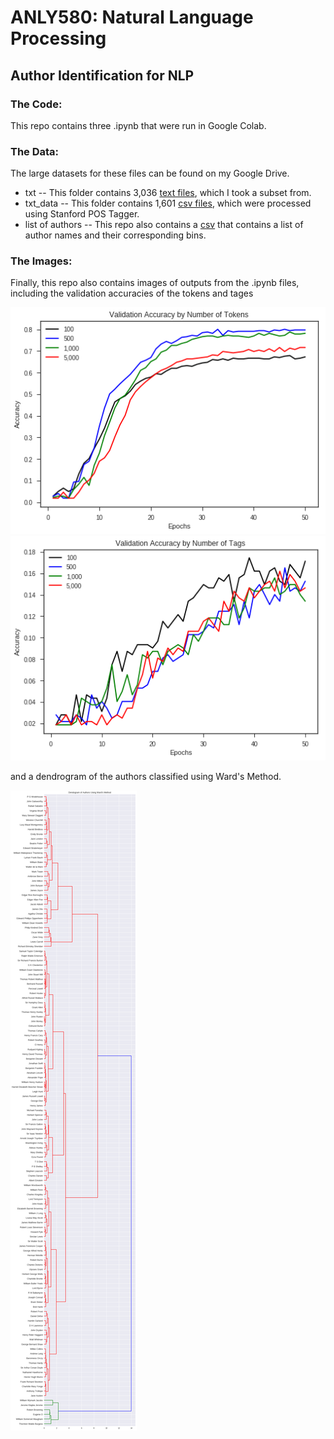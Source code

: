 # ANLY580: Natural Language Processing
## Author Identification for NLP

### The Code:
This repo contains three .ipynb that were run in Google Colab. 

### The Data: 
The large datasets for these files can be found on my Google Drive.

* txt -- This folder contains 3,036 [text files](https://drive.google.com/open?id=1t5sPmb3DxLiA_xcTVGCMPVg4NOy4G5b7), which I took a subset from.
* txt_data -- This folder contains 1,601 [csv files](https://drive.google.com/open?id=1llmGgiuBqv9KMPXbInX2-nl7v7iGIGqX), which were processed using Stanford POS Tagger. 
* list of authors -- This repo also contains a [csv](https://github.com/kateschulz/ANLY580/blob/master/author_bin_df.csv) that contains a list of author names and their corresponding bins. 

### The Images:
Finally, this repo also contains images of outputs from the .ipynb files, including the validation accuracies of the tokens and tages

![token accuracy](https://github.com/kateschulz/ANLY580/blob/master/Tokens_Accuracy.png)
![tag accuracy](https://github.com/kateschulz/ANLY580/blob/master/Tags_Accuracy.png)

and a dendrogram of the authors classified using Ward's Method.

![dendrogram](https://github.com/kateschulz/ANLY580/blob/master/Ward_Dendrogram_Authors.png)
